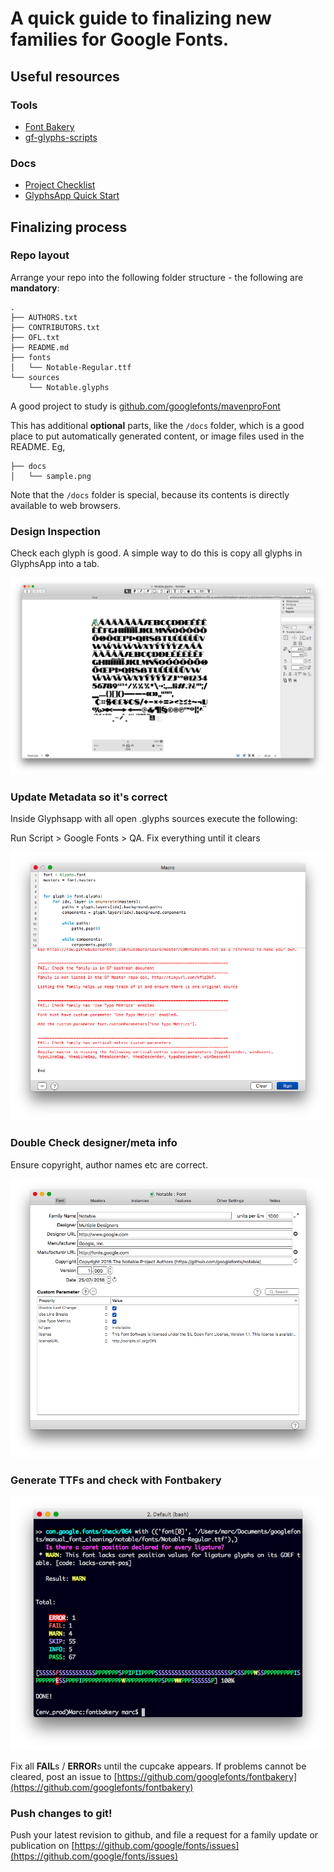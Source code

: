 # A quick guide to finalizing new families for Google Fonts.

## Useful resources

### Tools

- [Font Bakery](http://github.com/googlefonts/fontbakery)
- [gf-glyphs-scripts](https://github.com/googlefonts/gf-glyphs-scripts)

### Docs

- [Project Checklist](https://github.com/googlefonts/gf-docs/tree/main/ProjectChecklist)
- [GlyphsApp Quick Start](https://github.com/googlefonts/gf-docs/tree/main/QuickStartGlyphs)

## Finalizing process

### Repo layout

Arrange your repo into the following folder structure - the following are **mandatory**:

    .
    ├── AUTHORS.txt
    ├── CONTRIBUTORS.txt
    ├── OFL.txt
    ├── README.md
    ├── fonts
    │   └── Notable-Regular.ttf
    └── sources
        └── Notable.glyphs

A good project to study is [github.com/googlefonts/mavenproFont](https://github.com/googlefonts/mavenproFont)

This has additional **optional** parts, like the `/docs` folder, which is a good place to put automatically generated content, or image files used in the README. Eg,

    ├── docs
    │   └── sample.png

Note that the `/docs` folder is special, because its contents is directly available to web browsers.

### Design Inspection

Check each glyph is good. A simple way to do this is copy all glyphs in GlyphsApp into a tab.

![All glyphs of a font open in a tab of GlyphsApp](assets/Finalizing0.png 'All glyphs of a font open in a tab of GlyphsApp')

### Update Metadata so it's correct

Inside Glyphsapp with all open .glyphs sources execute the following:

Run Script > Google Fonts > QA. Fix everything until it clears

![Google Fonts QA Script](assets/Finalizing1.png 'Google Fonts QA Script')

### Double Check designer/meta info

Ensure copyright, author names etc are correct.

![GlyphsApp font info window](assets/Finalizing2.png 'GlyphsApp font info window')

### Generate TTFs and check with Fontbakery

![Checking TTF font files with FontBakery in the command line](assets/Finalizing3.png 'Checking TTF font files with FontBakery in the command line')

Fix all **FAIL**s / **ERROR**s until the cupcake appears. If problems cannot be cleared, post an issue to [https://github.com/googlefonts/fontbakery](https://github.com/googlefonts/fontbakery)

### Push changes to git!

Push your latest revision to github, and file a request for a family update or publication on [https://github.com/google/fonts/issues](https://github.com/google/fonts/issues)
